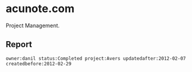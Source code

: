 # acunote.com

Project Management.

## Report

    owner:danil status:Completed project:Avers updatedafter:2012-02-07 createdbefore:2012-02-29

